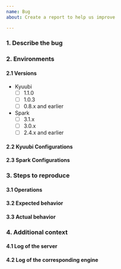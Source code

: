 ```yaml
---
name: Bug
about: Create a report to help us improve

---
```


### 1. Describe the bug

<!-- A clear and concise description of what the bug is. -->

### 2. Environments

#### 2.1 Versions

- Kyuubi
  - [ ] 1.1.0
  - [ ] 1.0.3
  - [ ] 0.8.x and earlier <!-- Please update Kyuubi, versions of 0.x are no longer supported by the community -->

- Spark
  - [ ] 3.1.x
  - [ ] 3.0.x
  - [ ] 2.4.x and earlier <!-- Please update Spark, versions of 2.x are no longer supported by the community -->

#### 2.2 Kyuubi Configurations

#### 2.3 Spark Configurations


### 3. Steps to reproduce

#### 3.1 Operations

#### 3.2 Expected behavior

<!-- A clear and concise description of what you expected to happen. -->

#### 3.3 Actual behavior

### 4. Additional context

#### 4.1 Log of the server

#### 4.2 Log of the corresponding engine
